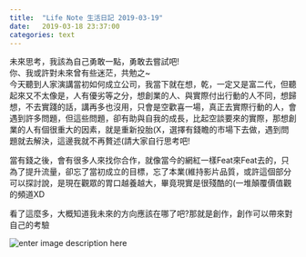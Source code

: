 ```yaml
---
title:  "Life Note 生活日記 2019-03-19"
date:   2019-03-18 23:37:00
categories: text
---
```

未來思考，我該為自己勇敢一點，勇敢去嘗試吧!<br>
你、我或許對未來曾有些迷茫，共勉之~<br>
今天聽到人家演講當初如何成立公司，我當下就在想，乾，一定又是富二代，但聽起來又不太像是，人有優劣等之分，想創業的人、與實際付出行動的人不同，想歸想，不去實踐的話，講再多也沒用，只會是空歡喜一場，真正去實際行動的人，會遇到許多問題，但這些問題，卻有助與自我的成長，比起空談要來的實際，那想創業的人有個很重大的因素，就是重新投胎(X，選擇有錢瞻的市場下去做，遇到問題就去解決，這邊我就不再贅述(請大家自行思考吧!

當有錢之後，會有很多人來找你合作，就像當今的網紅一樣Feat來Feat去的，只為了提升流量，卻忘了當初成立的目標，忘了本業(維持影片品質，或許這個部分可以探討說，是現在觀眾的胃口越養越大，畢竟現實是很殘酷的(一堆顛覆價值觀的頻道XD

看了這麼多，大概知道我未來的方向應該在哪了吧?那就是創作，創作可以帶來對自己的考驗

![enter image description here](https://scontent.fkhh1-2.fna.fbcdn.net/v/t1.0-9/53330507_2034924473269503_6507631140050829312_n.png?_nc_cat=109&_nc_ht=scontent.fkhh1-2.fna&oh=66497492d9f2fdff64135dece305649c&oe=5D20E66D)




